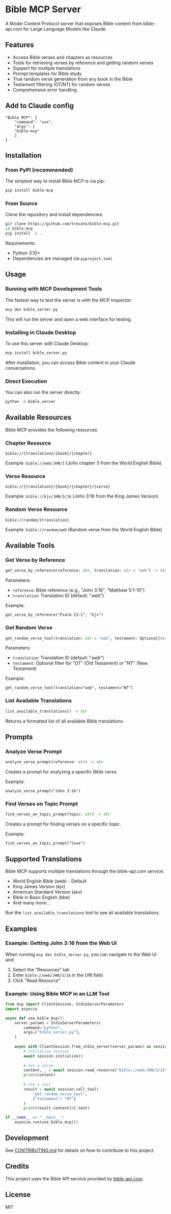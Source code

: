 # Bible MCP Server

A Model Context Protocol server that exposes Bible content from bible-api.com for Large Language Models like Claude.

## Features

- Access Bible verses and chapters as resources
- Tools for retrieving verses by reference and getting random verses
- Support for multiple translations
- Prompt templates for Bible study
- True random verse generation from any book in the Bible
- Testament filtering (OT/NT) for random verses
- Comprehensive error handling

## Add to Claude config

```
"Bible MCP": {
    "command": "uvx",
    "args": [
    "bible-mcp"
    ]
}

```

## Installation

### From PyPI (recommended)

The simplest way to install Bible MCP is via pip:

```bash
pip install bible-mcp
```

### From Source

Clone the repository and install dependencies:

```bash
git clone https://github.com/trevato/bible-mcp.git
cd bible-mcp
pip install -e .
```

Requirements:
- Python 3.10+
- Dependencies are managed via `pyproject.toml`

## Usage

### Running with MCP Development Tools

The fastest way to test the server is with the MCP Inspector:

```bash
mcp dev bible_server.py
```

This will run the server and open a web interface for testing.

### Installing in Claude Desktop

To use this server with Claude Desktop:

```bash
mcp install bible_server.py
```

After installation, you can access Bible content in your Claude conversations.

### Direct Execution

You can also run the server directly:

```bash
python -m bible_server
```

## Available Resources

Bible MCP provides the following resources:

### Chapter Resource

```
bible://{translation}/{book}/{chapter}
```

Example: `bible://web/JHN/3` (John chapter 3 from the World English Bible)

### Verse Resource

```
bible://{translation}/{book}/{chapter}/{verse}
```

Example: `bible://kjv/JHN/3/16` (John 3:16 from the King James Version)

### Random Verse Resource

```
bible://random/{translation}
```

Example: `bible://random/web` (Random verse from the World English Bible)

## Available Tools

### Get Verse by Reference

```python
get_verse_by_reference(reference: str, translation: str = "web") -> str
```

Parameters:
- `reference`: Bible reference (e.g., "John 3:16", "Matthew 5:1-10")
- `translation`: Translation ID (default: "web")

Example:
```
get_verse_by_reference("Psalm 23:1", "kjv")
```

### Get Random Verse

```python
get_random_verse_tool(translation: str = "web", testament: Optional[str] = None) -> str
```

Parameters:
- `translation`: Translation ID (default: "web")
- `testament`: Optional filter for "OT" (Old Testament) or "NT" (New Testament)

Example:
```
get_random_verse_tool(translation="web", testament="NT")
```

### List Available Translations

```python
list_available_translations() -> str
```

Returns a formatted list of all available Bible translations.

## Prompts

### Analyze Verse Prompt

```python
analyze_verse_prompt(reference: str) -> str
```

Creates a prompt for analyzing a specific Bible verse.

Example:
```
analyze_verse_prompt("John 3:16")
```

### Find Verses on Topic Prompt

```python
find_verses_on_topic_prompt(topic: str) -> str
```

Creates a prompt for finding verses on a specific topic.

Example:
```
find_verses_on_topic_prompt("love")
```

## Supported Translations

Bible MCP supports multiple translations through the bible-api.com service:

- World English Bible (web) - Default
- King James Version (kjv)
- American Standard Version (asv)
- Bible in Basic English (bbe)
- And many more...

Run the `list_available_translations` tool to see all available translations.

## Examples

### Example: Getting John 3:16 from the Web UI

When running `mcp dev bible_server.py`, you can navigate to the Web UI and:

1. Select the "Resources" tab
2. Enter `bible://web/JHN/3/16` in the URI field
3. Click "Read Resource"

### Example: Using Bible MCP in an LLM Tool

```python
from mcp import ClientSession, StdioServerParameters
import asyncio

async def use_bible_mcp():
    server_params = StdioServerParameters(
        command="python",
        args=["bible_server.py"],
    )
    
    async with ClientSession.from_stdio_server(server_params) as session:
        # Initialize session
        await session.initialize()
        
        # Get a verse
        content, _ = await session.read_resource("bible://web/JHN/3/16")
        print(content)
        
        # Use a tool
        result = await session.call_tool(
            "get_random_verse_tool", 
            {"testament": "NT"}
        )
        print(result.content[0].text)

if __name__ == "__main__":
    asyncio.run(use_bible_mcp())
```

## Development

See [CONTRIBUTING.md](CONTRIBUTING.md) for details on how to contribute to this project.

## Credits

This project uses the Bible API service provided by [bible-api.com](https://bible-api.com/).

## License

MIT
